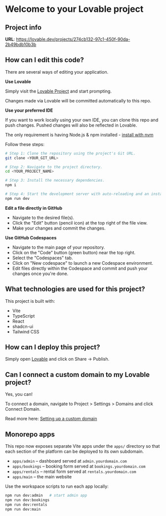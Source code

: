 # Welcome to your Lovable project

## Project info

**URL**: https://lovable.dev/projects/274cb132-97c1-450f-90da-2b49bdb10b3b

## How can I edit this code?

There are several ways of editing your application.

**Use Lovable**

Simply visit the [Lovable Project](https://lovable.dev/projects/274cb132-97c1-450f-90da-2b49bdb10b3b) and start prompting.

Changes made via Lovable will be committed automatically to this repo.

**Use your preferred IDE**

If you want to work locally using your own IDE, you can clone this repo and push changes. Pushed changes will also be reflected in Lovable.

The only requirement is having Node.js & npm installed - [install with nvm](https://github.com/nvm-sh/nvm#installing-and-updating)

Follow these steps:

```sh
# Step 1: Clone the repository using the project's Git URL.
git clone <YOUR_GIT_URL>

# Step 2: Navigate to the project directory.
cd <YOUR_PROJECT_NAME>

# Step 3: Install the necessary dependencies.
npm i

# Step 4: Start the development server with auto-reloading and an instant preview.
npm run dev
```

**Edit a file directly in GitHub**

- Navigate to the desired file(s).
- Click the "Edit" button (pencil icon) at the top right of the file view.
- Make your changes and commit the changes.

**Use GitHub Codespaces**

- Navigate to the main page of your repository.
- Click on the "Code" button (green button) near the top right.
- Select the "Codespaces" tab.
- Click on "New codespace" to launch a new Codespace environment.
- Edit files directly within the Codespace and commit and push your changes once you're done.

## What technologies are used for this project?

This project is built with:

- Vite
- TypeScript
- React
- shadcn-ui
- Tailwind CSS

## How can I deploy this project?

Simply open [Lovable](https://lovable.dev/projects/274cb132-97c1-450f-90da-2b49bdb10b3b) and click on Share -> Publish.

## Can I connect a custom domain to my Lovable project?

Yes, you can!

To connect a domain, navigate to Project > Settings > Domains and click Connect Domain.

Read more here: [Setting up a custom domain](https://docs.lovable.dev/tips-tricks/custom-domain#step-by-step-guide)

## Monorepo apps

This repo now exposes separate Vite apps under the `apps/` directory so that each
section of the platform can be deployed to its own subdomain.

- `apps/admin` – dashboard served at `admin.yourdomain.com`
- `apps/bookings` – booking form served at `bookings.yourdomain.com`
- `apps/rentals` – rental form served at `rentals.yourdomain.com`
- `apps/main` – the main website

Use the workspace scripts to run each app locally:

```bash
npm run dev:admin   # start admin app
npm run dev:bookings
npm run dev:rentals
npm run dev:main
```
